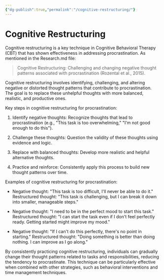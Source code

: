 ```yaml
---
{"dg-publish":true,"permalink":"/cognitive-restructuring/"}
---
```


# Cognitive Restructuring

Cognitive restructuring is a key technique in Cognitive Behavioral Therapy (CBT) that has shown effectiveness in addressing procrastination. As mentioned in the Research.md file:

> Cognitive Restructuring: Challenging and changing negative thought patterns associated with procrastination (Rozental et al., 2015).

Cognitive restructuring involves identifying, challenging, and altering negative or distorted thought patterns that contribute to procrastination. The goal is to replace these unhelpful thoughts with more balanced, realistic, and productive ones.

Key steps in cognitive restructuring for procrastination:

1. Identify negative thoughts: Recognize thoughts that lead to procrastination (e.g., "This task is too overwhelming," "I'm not good enough to do this").

2. Challenge these thoughts: Question the validity of these thoughts using evidence and logic.

3. Replace with balanced thoughts: Develop more realistic and helpful alternative thoughts.

4. Practice and reinforce: Consistently apply this process to build new thought patterns over time.

Examples of cognitive restructuring for procrastination:

- Negative thought: "This task is too difficult, I'll never be able to do it."
  Restructured thought: "This task is challenging, but I can break it down into smaller, manageable steps."

- Negative thought: "I need to be in the perfect mood to start this task."
  Restructured thought: "I can start the task even if I don't feel perfectly ready. Getting started might improve my mood."

- Negative thought: "If I can't do this perfectly, there's no point in starting."
  Restructured thought: "Doing something is better than doing nothing. I can improve as I go along."

By consistently practicing cognitive restructuring, individuals can gradually change their thought patterns related to tasks and responsibilities, reducing the tendency to procrastinate. This technique can be particularly effective when combined with other strategies, such as behavioral interventions and time management techniques.
